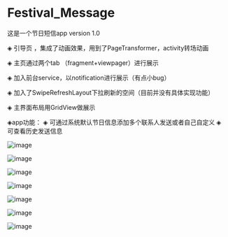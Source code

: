 # Festival_Message
这是一个节日短信app version 1.0

◈ 引导页 ，集成了动画效果，用到了PageTransformer，activity转场动画

◈ 主页通过两个tab （fragment+viewpager）进行展示

◈ 加入前台service，以notification进行展示（有点小bug）

◈ 加入了SwipeRefreshLayout下拉刷新的空间（目前并没有具体实现功能）

◈ 主界面布局用GridView做展示

◈app功能：
		◈ 可通过系统默认节日信息添加多个联系人发送或者自己自定义
		◈ 可查看历史发送信息

 ![image](https://github.com/lynhao/Festival_Message/blob/master/festival_sms/src/main/res/drawable-v21/屏幕快照%202016-07-19%2015.00.32.png) 

![image](https://github.com/lynhao/Festival_Message/blob/master/festival_sms/src/main/res/drawable-v21/屏幕快照%202016-07-19%2015.00.38.png) 

![image](https://github.com/lynhao/Festival_Message/blob/master/festival_sms/src/main/res/drawable-v21/屏幕快照%202016-07-19%2015.00.48.png) 

![image](https://github.com/lynhao/Festival_Message/blob/master/festival_sms/src/main/res/drawable-v21/屏幕快照%202016-07-19%2015.00.54.png) 

![image](https://github.com/lynhao/Festival_Message/blob/master/festival_sms/src/main/res/drawable-v21/屏幕快照%202016-07-19%2015.01.31.png) 

![image](https://github.com/lynhao/Festival_Message/blob/master/festival_sms/src/main/res/drawable-v21/屏幕快照%202016-07-19%2015.01.16.png) 

![image](https://github.com/lynhao/Festival_Message/blob/master/festival_sms/src/main/res/drawable-v21/屏幕快照%202016-07-19%2015.01.38.png) 
